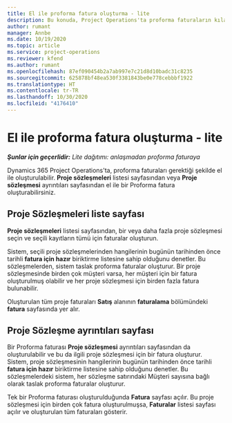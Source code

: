 ```yaml
---
title: El ile proforma fatura oluşturma - lite
description: Bu konuda, Project Operations'ta proforma faturaların kılavuzu oluşturma hakkında bilgiler sağlanmaktadır.
author: rumant
manager: Annbe
ms.date: 10/19/2020
ms.topic: article
ms.service: project-operations
ms.reviewer: kfend
ms.author: rumant
ms.openlocfilehash: 87ef090454b2a7ab997e7c21d8d10badc31c8235
ms.sourcegitcommit: 625878bf48ea530f3381843be0e778cebbbf1922
ms.translationtype: HT
ms.contentlocale: tr-TR
ms.lasthandoff: 10/30/2020
ms.locfileid: "4176410"
---
```

# <a name="create-a-manual-proforma-invoice---lite"></a>El ile proforma fatura oluşturma - lite

_**Şunlar için geçerlidir:** Lite dağıtımı: anlaşmadan proforma faturaya_

Dynamics 365 Project Operations'ta, proforma faturaları gerektiği şekilde el ile oluşturulabilir. **Proje sözleşmeleri** listesi sayfasından veya **Proje sözleşmesi** ayrıntıları sayfasından el ile bir Proforma fatura oluşturabilirsiniz.

##  <a name="project-contracts-list-page"></a>Proje Sözleşmeleri liste sayfası

**Proje sözleşmeleri** listesi sayfasından, bir veya daha fazla proje sözleşmesi seçin ve seçili kayıtların tümü için faturalar oluşturun.

Sistem, seçili proje sözleşmelerinden hangilerinin bugünün tarihinden önce tarihli **fatura için hazır** biriktirme listesine sahip olduğunu denetler. Bu sözleşmelerden, sistem taslak proforma faturalar oluşturur. Bir proje sözleşmesinde birden çok müşteri varsa, her müşteri için bir fatura oluşturulmuş olabilir ve her proje sözleşmesi için birden fazla fatura bulunabilir.

Oluşturulan tüm proje faturaları **Satış** alanının **faturalama** bölümündeki **fatura** sayfasında yer alır.

## <a name="project-contract-details-page"></a>Proje Sözleşme ayrıntıları sayfası

Bir Proforma faturası **Proje sözleşmesi** ayrıntıları sayfasından da oluşturulabilir ve bu da ilgili proje sözleşmesi için bir fatura oluşturur. Sistem, proje sözleşmesinin hangilerinin bugünün tarihinden önce tarihli **fatura için hazır** biriktirme listesine sahip olduğunu denetler. Bu sözleşmelerdeki sistem, her sözleşme satırındaki Müşteri sayısına bağlı olarak taslak proforma faturalar oluşturur.

Tek bir Proforma faturası oluşturulduğunda **Fatura** sayfası açılır. Bu proje sözleşmesi için birden çok fatura oluşturulmuşsa, **Faturalar** listesi sayfası açılır ve oluşturulan tüm faturaları gösterir.
